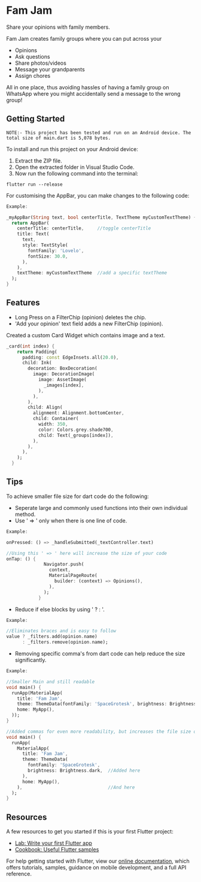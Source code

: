 # Fam Jam

Share your opinions with family members. 

Fam Jam creates family groups where you can put across your
- Opinions
- Ask questions
- Share photos/videos
- Message your grandparents
- Assign chores

All in one place, thus avoiding hassles of having a family group on WhatsApp where you might accidentally send a message to the wrong group!

## Getting Started
```
NOTE:- This project has been tested and run on an Android device. The total size of main.dart is 5,078 bytes.
```
To install and run this project on your Android device:
1. Extract the ZIP file.
2. Open the extracted folder in Visual Studio Code.
3. Now run the following command into the terminal:
```
flutter run --release
```

For customising the AppBar, you can make changes to the following code:
```dart
Example:

_myAppBar(String text, bool centerTitle, TextTheme myCustomTextTheme) {
  return AppBar(
    centerTitle: centerTitle,     //toggle centerTitle
    title: Text(
      text,
      style: TextStyle(
        fontFamily: 'Lovelo',
        fontSize: 30.0,
      ),
    ),
    textTheme: myCustomTextTheme  //add a specific textTheme
  );
}
```

## Features
- Long Press on a FilterChip (opinion) deletes the chip.
- 'Add your opinion' text field adds a new FilterChip (opinion).

Created a custom Card Widget which contains image and a text.
```dart
_card(int index) {
    return Padding(
      padding: const EdgeInsets.all(20.0),
      child: Ink(
        decoration: BoxDecoration(
          image: DecorationImage(
            image: AssetImage(
              _images[index],
            ),
          ),
        ),
        child: Align(
          alignment: Alignment.bottomCenter,
          child: Container(
            width: 350,
            color: Colors.grey.shade700,
            child: Text(_groups[index]),
          ),
        ),
      ),
    );
  }
```

## Tips

To achieve smaller file size for dart code do the following:

- Seperate large and commonly used functions into their own individual method.
- Use ' => ' only when there is one line of code.
```dart
Example:

onPressed: () => _handleSubmitted(_textController.text)

//Using this ' => ' here will increase the size of your code
onTap: () {
              Navigator.push(
                context,
                MaterialPageRoute(
                  builder: (context) => Opinions(),
                ),
              );
            }
```
- Reduce if else blocks by using ' ? : '.
```dart 
Example:

//Eliminates braces and is easy to follow
value ? _filters.add(opinion.name)
      : _filters.remove(opinion.name);
```
- Removing specific comma's from dart code can help reduce the size significantly.
```dart
Example:

//Smaller Main and still readable
void main() {
  runApp(MaterialApp(
    title: 'Fam Jam',
    theme: ThemeData(fontFamily: 'SpaceGrotesk', brightness: Brightness.dark),
    home: MyApp(),
  ));
}

//Added commas for even more readability, but increases the file size of dart code
void main() {
  runApp(
    MaterialApp(
      title: 'Fam Jam',
      theme: ThemeData(
        fontFamily: 'SpaceGrotesk',
        brightness: Brightness.dark,  //Added here
      ),
      home: MyApp(),
    ),                                //And here
  );
}
```

## Resources

A few resources to get you started if this is your first Flutter project:

- [Lab: Write your first Flutter app](https://flutter.io/docs/get-started/codelab)
- [Cookbook: Useful Flutter samples](https://flutter.io/docs/cookbook)

For help getting started with Flutter, view our 
[online documentation](https://flutter.io/docs), which offers tutorials, 
samples, guidance on mobile development, and a full API reference.
